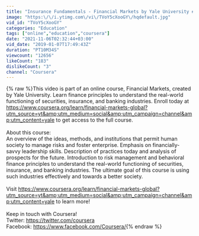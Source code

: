 ```yaml
---
title: "Insurance Fundamentals - Financial Markets by Yale University #9"
image: "https:\/\/i.ytimg.com\/vi\/TVoY5cXooGY\/hqdefault.jpg"
vid_id: "TVoY5cXooGY"
categories: "Education"
tags: ["online","education","coursera"]
date: "2021-11-06T02:32:44+03:00"
vid_date: "2019-01-07T17:49:43Z"
duration: "PT10M34S"
viewcount: "12656"
likeCount: "183"
dislikeCount: "3"
channel: "Coursera"
---
```

{% raw %}This video is part of an online course, Financial Markets, created by Yale University. Learn finance principles to understand the real-world functioning of securities, insurance, and banking industries. Enroll today at <a rel="nofollow" target="blank" href="https://www.coursera.org/learn/financial-markets-global?utm_source=yt&amp;utm_medium=social&amp;utm_campaign=channel&amp;utm_content=yale">https://www.coursera.org/learn/financial-markets-global?utm_source=yt&amp;utm_medium=social&amp;utm_campaign=channel&amp;utm_content=yale</a> to get access to the full course. <br /><br />About this course:<br />An overview of the ideas, methods, and institutions that permit human society to manage risks and foster enterprise.  Emphasis on financially-savvy leadership skills. Description of practices today and analysis of prospects for the future. Introduction to risk management and behavioral finance principles to understand the real-world functioning of securities, insurance, and banking industries.  The ultimate goal of this course is using such industries effectively and towards a better society.<br /><br />Visit <a rel="nofollow" target="blank" href="https://www.coursera.org/learn/financial-markets-global?utm_source=yt&amp;utm_medium=social&amp;utm_campaign=channel&amp;utm_content=yale">https://www.coursera.org/learn/financial-markets-global?utm_source=yt&amp;utm_medium=social&amp;utm_campaign=channel&amp;utm_content=yale</a> to learn more!<br /><br />Keep in touch with Coursera!<br />Twitter: <a rel="nofollow" target="blank" href="https://twitter.com/coursera">https://twitter.com/coursera</a><br />Facebook: <a rel="nofollow" target="blank" href="https://www.facebook.com/Coursera/">https://www.facebook.com/Coursera/</a>{% endraw %}
